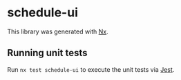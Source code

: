 # schedule-ui

This library was generated with [Nx](https://nx.dev).

## Running unit tests

Run `nx test schedule-ui` to execute the unit tests via [Jest](https://jestjs.io).
